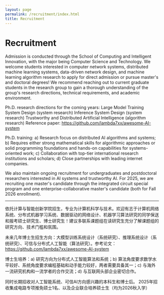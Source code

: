 ```yaml
---
layout: page
permalink: /recruitment/index.html
title: Recruitment
---
```


# Recruitment

Admission is conducted through the School of Computing and Intelligent Innovation, with the major being Computer Science and Technology. We welcome students interested in computer network systems, distributed machine learning systems, data-driven network design, and machine learning algorithm research to apply for direct admission or pursue master's and doctoral degrees! We recommend reaching out to current graduate students in the research group to gain a thorough understanding of the group's research directions, technical requirements, and academic environment.

Ph.D. research directions for the coming years: Large Model Training System Design (system research) Inference System Design (system research) Trustworthy and Distributed Artificial Intelligence (algorithm research) Reference paper: https://github.com/lambda7xx/awesome-AI-system

Ph.D. training: a) Research focus on distributed AI algorithms and systems; b) Requires either strong mathematical skills for algorithmic approaches or solid programming foundations and hands-on capabilities for systems-oriented work; c) Collaboration with top-tier international research institutions and scholars; d) Close partnerships with leading internet companies.

We also maintain ongoing recruitment for undergraduates and postdoctoral researchers interested in AI systems and trustworthy AI.
For 2025, we are recruiting one master's candidate through the integrated circuit special program and one enterprise-collaborative master's candidate (both for Fall 2026 enrollment).

---

依托计算与智能创新学院招生，专业为计算机科学与技术。欢迎有志于计算机网络系统、分布式机器学习系统、数据驱动的网络设计、机器学习算法研究的同学保送和报考硕士研究生、博士研究生！建议多联系课题组在读研究生充分了解课题组的研究方向、技术门槛和氛围。

未来几年博士生招生方向：大模型训练系统设计（系统研究）、推理系统设计（系统研究）、可信与分布式人工智能（算法研究）。参考论文：https://github.com/lambda7xx/awesome-AI-system

博士生培养：a) 研究方向为分布式人工智能算法和系统；b) 算法角度要求数学水平较好、系统角度要求编程基础和动手能力较好，两者需要具备其一；c) 与海外一流研究机构和一流学者的合作交流；d) 与互联网头部企业密切合作。

同时长期招收对人工智能系统、可信AI方向感兴趣的本科生和博士后。
2025年招收集成电路专项推免硕士1名、以及企业联合培养硕士生（均为2026秋入学）

